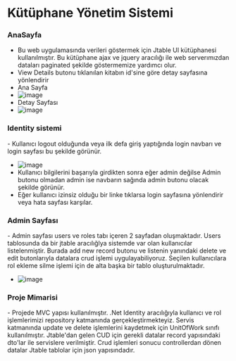 <h1> Kütüphane Yönetim Sistemi </h1>
<h3> AnaSayfa </h3>

- Bu web uygulamasında verileri göstermek için Jtable UI kütüphanesi kullanılmıştır. Bu kütüphane ajax ve jquery aracılığı ile web serverımızdan dataları paginated şekilde göstermemize yardımcı olur. 
- View Details butonu tıklanılan kitabın id'sine göre detay sayfasına yönlendirir
- Ana Sayfa
- ![image](https://github.com/user-attachments/assets/e12e2d20-0e60-4e40-85ea-cf8638bbde44)
- Detay Sayfası
- ![image](https://github.com/user-attachments/assets/eb9436f7-176b-4dc4-a992-d211cbc8a4cf)

<h3>Identity sistemi</h3>
- Kullanıcı logout olduğunda veya ilk defa giriş yaptığında login navbarı ve login sayfası bu şekilde görünür.

- ![image](https://github.com/user-attachments/assets/55a3a25c-b662-45e0-84fa-9e3370cae81d)
- Kullanıcı bilgilerini başarıyla girdikten sonra eğer admin değilse Admin butonu olmadan admin ise navbarın sağında admin butonu olacak şekilde görünür. 
- Eğer kullanıcı izinsiz olduğu bir linke tıklarsa login sayfasına yönlendirir veya hata sayfası karşılar.

<h3> Admin Sayfası </h3>
- Admin sayfası users ve roles tabı içeren 2 sayfadan oluşmaktadır. Users tablosunda da bir jtable aracılığlya sistemde var olan kullanıcılar listelenmiştir. Burada add new record butonu ve listenin yanındaki delete ve edit butonlarıyla datalara crud işlemi uygulayabiliyoruz. Seçilen kullanıcılara rol ekleme silme işlemi için de alta başka bir tablo oluşturulmaktadır.

- ![image](https://github.com/user-attachments/assets/34ee8ba2-f792-46bd-aea1-1fd411d16b86)

<h3> Proje Mimarisi </h3>
- Projede MVC yapısı kullanılmıştır. .Net Identity aracılığıyla kullanıcı ve rol işlemlerimizi repository katmanında gerçekleştirmekteyiz. Servis katmanında update ve delete işlemlerini kaydetmek için UnitOfWork sınıfı kullanılmıştır. Jtable'dan gelen CUD için gerekli datalar record yapısındaki dto'lar ile servislere verilmiştir. Crud işlemleri sonucu controllerdan dönen datalar Jtable tablolar için json yapısındadır.
